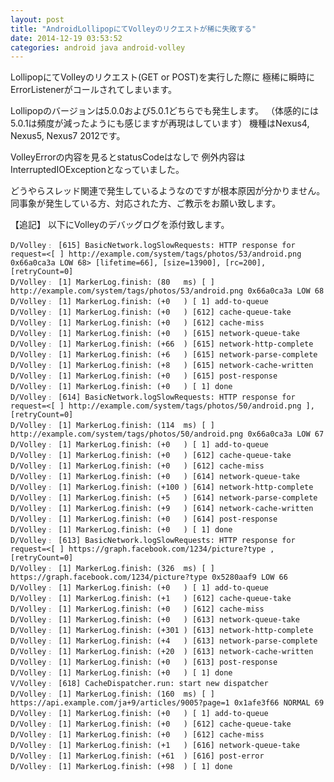 ```yaml
---
layout: post
title: "AndroidLollipopにてVolleyのリクエストが稀に失敗する"
date: 2014-12-19 03:53:52
categories: android java android-volley
---
```

<p>LollipopにてVolleyのリクエスト(GET or POST)を実行した際に
極稀に瞬時にErrorListenerがコールされてしまいます。</p>

<p>Lollipopのバージョンは5.0.0および5.0.1どちらでも発生します。
（体感的には5.0.1は頻度が減ったようにも感じますが再現はしています）
機種はNexus4, Nexus5, Nexus7 2012です。</p>

<p>VolleyErrorの内容を見るとstatusCodeはなしで
例外内容はInterruptedIOExceptionとなっていました。</p>

<p>どうやらスレッド関連で発生しているようなのですが根本原因が分かりません。
同事象が発生している方、対応された方、ご教示をお願い致します。</p>

<p>【追記】
以下にVolleyのデバッグログを添付致します。</p>

<pre><code>D/Volley﹕ [615] BasicNetwork.logSlowRequests: HTTP response for request=&lt;[ ] http://example.com/system/tags/photos/53/android.png 0x66a0ca3a LOW 68&gt; [lifetime=66], [size=13900], [rc=200],     [retryCount=0]
D/Volley﹕ [1] MarkerLog.finish: (80   ms) [ ] http://example.com/system/tags/photos/53/android.png 0x66a0ca3a LOW 68
D/Volley﹕ [1] MarkerLog.finish: (+0   ) [ 1] add-to-queue
D/Volley﹕ [1] MarkerLog.finish: (+0   ) [612] cache-queue-take
D/Volley﹕ [1] MarkerLog.finish: (+0   ) [612] cache-miss
D/Volley﹕ [1] MarkerLog.finish: (+0   ) [615] network-queue-take
D/Volley﹕ [1] MarkerLog.finish: (+66  ) [615] network-http-complete
D/Volley﹕ [1] MarkerLog.finish: (+6   ) [615] network-parse-complete
D/Volley﹕ [1] MarkerLog.finish: (+8   ) [615] network-cache-written
D/Volley﹕ [1] MarkerLog.finish: (+0   ) [615] post-response
D/Volley﹕ [1] MarkerLog.finish: (+0   ) [ 1] done
D/Volley﹕ [614] BasicNetwork.logSlowRequests: HTTP response for request=&lt;[ ] http://example.com/system/tags/photos/50/android.png ], [retryCount=0]
D/Volley﹕ [1] MarkerLog.finish: (114  ms) [ ] http://example.com/system/tags/photos/50/android.png 0x66a0ca3a LOW 67
D/Volley﹕ [1] MarkerLog.finish: (+0   ) [ 1] add-to-queue
D/Volley﹕ [1] MarkerLog.finish: (+0   ) [612] cache-queue-take
D/Volley﹕ [1] MarkerLog.finish: (+0   ) [612] cache-miss
D/Volley﹕ [1] MarkerLog.finish: (+0   ) [614] network-queue-take
D/Volley﹕ [1] MarkerLog.finish: (+100 ) [614] network-http-complete
D/Volley﹕ [1] MarkerLog.finish: (+5   ) [614] network-parse-complete
D/Volley﹕ [1] MarkerLog.finish: (+9   ) [614] network-cache-written
D/Volley﹕ [1] MarkerLog.finish: (+0   ) [614] post-response
D/Volley﹕ [1] MarkerLog.finish: (+0   ) [ 1] done
D/Volley﹕ [613] BasicNetwork.logSlowRequests: HTTP response for request=&lt;[ ] https://graph.facebook.com/1234/picture?type , [retryCount=0]
D/Volley﹕ [1] MarkerLog.finish: (326  ms) [ ] https://graph.facebook.com/1234/picture?type 0x5280aaf9 LOW 66
D/Volley﹕ [1] MarkerLog.finish: (+0   ) [ 1] add-to-queue
D/Volley﹕ [1] MarkerLog.finish: (+1   ) [612] cache-queue-take
D/Volley﹕ [1] MarkerLog.finish: (+0   ) [612] cache-miss
D/Volley﹕ [1] MarkerLog.finish: (+0   ) [613] network-queue-take
D/Volley﹕ [1] MarkerLog.finish: (+301 ) [613] network-http-complete
D/Volley﹕ [1] MarkerLog.finish: (+4   ) [613] network-parse-complete
D/Volley﹕ [1] MarkerLog.finish: (+20  ) [613] network-cache-written
D/Volley﹕ [1] MarkerLog.finish: (+0   ) [613] post-response
D/Volley﹕ [1] MarkerLog.finish: (+0   ) [ 1] done
V/Volley﹕ [618] CacheDispatcher.run: start new dispatcher
D/Volley﹕ [1] MarkerLog.finish: (160  ms) [ ] https://api.example.com/ja+9/articles/9005?page=1 0x1afe3f66 NORMAL 69
D/Volley﹕ [1] MarkerLog.finish: (+0   ) [ 1] add-to-queue
D/Volley﹕ [1] MarkerLog.finish: (+0   ) [612] cache-queue-take
D/Volley﹕ [1] MarkerLog.finish: (+0   ) [612] cache-miss
D/Volley﹕ [1] MarkerLog.finish: (+1   ) [616] network-queue-take
D/Volley﹕ [1] MarkerLog.finish: (+61  ) [616] post-error
D/Volley﹕ [1] MarkerLog.finish: (+98  ) [ 1] done
</code></pre>
